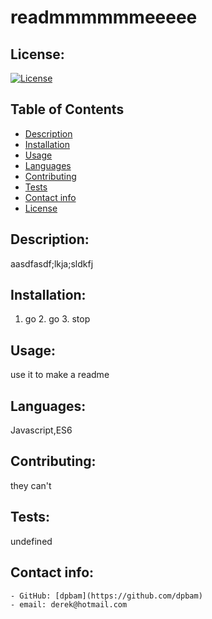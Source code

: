 # readmmmmmmeeeee

## License:
[![License](https://img.shields.io/badge/License-Apache%202.0-blue.svg)](https://opensource.org/licenses/Apache%202.0-blue)


## Table of Contents
- [Description](#description)
- [Installation](#installation)
- [Usage](#usage)
- [Languages](#languages)
- [Contributing](#contributing)
- [Tests](#tests)
- [Contact info](#contact)
- [License](#license)

## Description:
 aasdfasdf;lkja;sldkfj
## Installation:
 1. go 2. go 3. stop
## Usage:
 use it to make a readme
## Languages:
 Javascript,ES6
## Contributing:
 they can't
## Tests:
 undefined
## Contact info:
    - GitHub: [dpbam](https://github.com/dpbam)
    - email: derek@hotmail.com
